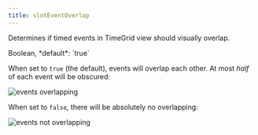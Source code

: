 ```yaml
---
title: slotEventOverlap
---
```


Determines if timed events in TimeGrid view should visually overlap.

<div class='spec' markdown='1'>
Boolean, *default*: `true`
</div>

When set to <code>true</code> (the default), events will overlap each other.
At most *half* of each event will be obscured:

<img src='{{ site.baseurl }}/assets/docs/slotEventOverlap-true.png' alt='events overlapping' />

When set to <code>false</code>, there will be absolutely no overlapping:

<img src='{{ site.baseurl }}/assets/docs/slotEventOverlap-false.png' alt='events not overlapping' />
